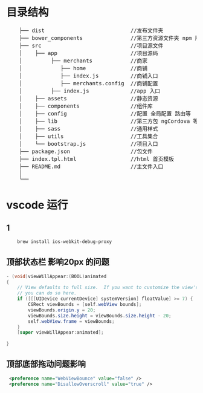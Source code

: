# 目录结构  
<pre>
    ├── dist                           //发布文件夹
    ├── bower_components               //第三方资源文件夹 npm 版本没有的
    ├── src                            //项目源文件
    │    ├── app                       //项目源码    
    │         ├── merchants            //商家
    │            ├── home              //商铺
    │            ├── index.js          //商铺入口
    │            ├── merchants.config  //商铺配置
    │         ├── index.js             //app 入口    
    │    ├── assets                    //静态资源 
    │    ├── components                //组件库 
    │    ├── config                    //配置 全局配置 路由等 
    │    ├── lib                       //第三方包 ngCordova 等文件 
    │    ├── sass                      //通用样式
    │    ├── utils                     //工具集合
    │    └── bootstrap.js              //项目入口 
    ├── package.json                   //包文件
    ├── index.tpl.html                 //html 首页模板
    ├── README.md                      //主文件入口
    │
    └──
</pre>  


# vscode 运行

## 1
```bash
    brew install ios-webkit-debug-proxy
```
## 顶部状态栏 影响20px 的问题
``` java
- (void)viewWillAppear:(BOOL)animated
{
    // View defaults to full size.  If you want to customize the view's size, or its subviews (e.g. webView),
    // you can do so here.
    if ([[[UIDevice currentDevice] systemVersion] floatValue] >= 7) {
        CGRect viewBounds = [self.webView bounds];
        viewBounds.origin.y = 20;
        viewBounds.size.height = viewBounds.size.height - 20;
        self.webView.frame = viewBounds;
    }
    [super viewWillAppear:animated];
    
}
```

## 顶部底部拖动问题影响
```xml
 <preference name="WebViewBounce" value="false" />
 <preference name="DisallowOverscroll" value="true" />
```

